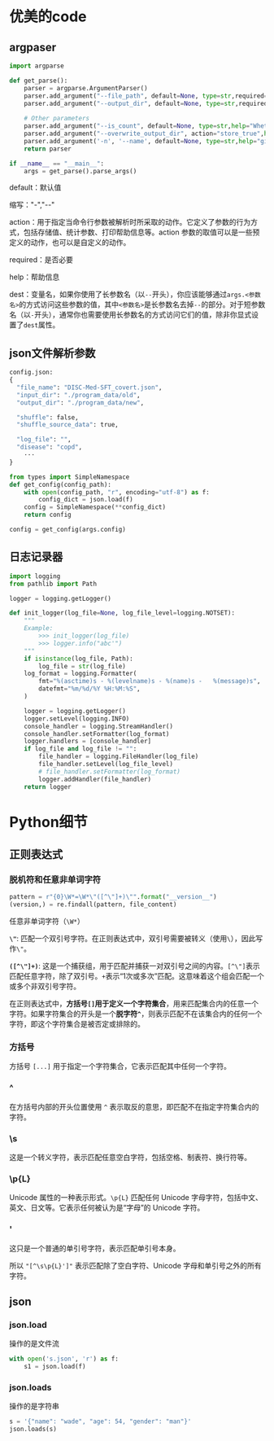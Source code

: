 # 优美的code

## argpaser

```python
import argparse

def get_parse():
    parser = argparse.ArgumentParser()
    parser.add_argument("--file_path", default=None, type=str,required=True, help="The path of the data file to process")
    parser.add_argument("--output_dir", default=None, type=str,required=True, help="The path of the output file")
    
    # Other parameters
    parser.add_argument("--is_count", default=None, type=str,help="Whether to calculate the sample size")
    parser.add_argument("--overwrite_output_dir", action="store_true",help="Overwrite the content of the output directory") 
    parser.add_argument('-n', '--name', default=None, type=str,help="give me a name of the program")
    return parser

if __name__ == "__main__":
    args = get_parse().parse_args()
```

default：默认值

缩写："-","--"

action：用于指定当命令行参数被解析时所采取的动作。它定义了参数的行为方式，包括存储值、统计参数、打印帮助信息等。action 参数的取值可以是一些预定义的动作，也可以是自定义的动作。

required：是否必要

help：帮助信息

dest：变量名，如果你使用了长参数名（以`--`开头），你应该能够通过`args.<参数名>`的方式访问这些参数的值，其中`<参数名>`是长参数名去掉`--`的部分。对于短参数名（以`-`开头），通常你也需要使用长参数名的方式访问它们的值，除非你显式设置了`dest`属性。

## json文件解析参数

```python
config.json:
{
  "file_name": "DISC-Med-SFT_covert.json",
  "input_dir": "./program_data/old",
  "output_dir": "./program_data/new",

  "shuffle": false,
  "shuffle_source_data": true,

  "log_file": "",
  "disease": "copd",
    ···
}

from types import SimpleNamespace
def get_config(config_path):
    with open(config_path, "r", encoding="utf-8") as f:
        config_dict = json.load(f)
    config = SimpleNamespace(**config_dict)
    return config

config = get_config(args.config)
```

## 日志记录器

```python
import logging
from pathlib import Path

logger = logging.getLogger()

def init_logger(log_file=None, log_file_level=logging.NOTSET):
    """
    Example:
        >>> init_logger(log_file)
        >>> logger.info("abc'")
    """
    if isinstance(log_file, Path):
        log_file = str(log_file)
    log_format = logging.Formatter(
        fmt="%(asctime)s - %(levelname)s - %(name)s -   %(message)s",
        datefmt="%m/%d/%Y %H:%M:%S",
    )

    logger = logging.getLogger()
    logger.setLevel(logging.INFO)
    console_handler = logging.StreamHandler()
    console_handler.setFormatter(log_format)
    logger.handlers = [console_handler]
    if log_file and log_file != "":
        file_handler = logging.FileHandler(log_file)
        file_handler.setLevel(log_file_level)
        # file_handler.setFormatter(log_format)
        logger.addHandler(file_handler)
    return logger
```



# Python细节

## 正则表达式

### 脱机符和任意非单词字符

```python
pattern = r"{0}\W*=\W*\"([^\"]+)\"".format("__version__")
(version,) = re.findall(pattern, file_content)
```

任意非单词字符（`\W*`）

**`\"`**: 匹配一个双引号字符。在正则表达式中，双引号需要被转义（使用`\`），因此写作`\"`。

**`([^\"]+)`**: 这是一个捕获组，用于匹配并捕获一对双引号之间的内容。`[^\"]`表示匹配任意字符，除了双引号。`+`表示“1次或多次”匹配。这意味着这个组会匹配一个或多个非双引号字符。

在正则表达式中，**方括号`[]`用于定义一个字符集合**，用来匹配集合内的任意一个字符。如果字符集合的开头是一个**脱字符`^`**，则表示匹配不在该集合内的任何一个字符，即这个字符集合是被否定或排除的。

### 方括号

方括号 `[...]` 用于指定一个字符集合，它表示匹配其中任何一个字符。

### ^

在方括号内部的开头位置使用 `^` 表示取反的意思，即匹配不在指定字符集合内的字符。

### \s

这是一个转义字符，表示匹配任意空白字符，包括空格、制表符、换行符等。

### \p{L}

Unicode 属性的一种表示形式。`\p{L}` 匹配任何 Unicode 字母字符，包括中文、英文、日文等。它表示任何被认为是“字母”的 Unicode 字符。

### '

这只是一个普通的单引号字符，表示匹配单引号本身。

所以 `"[^\s\p{L}']"` 表示匹配除了空白字符、Unicode 字母和单引号之外的所有字符。

## json

### json.load

操作的是文件流

```python
with open('s.json', 'r') as f:
    s1 = json.load(f)
```



### json.loads

操作的是字符串

```python
s = '{"name": "wade", "age": 54, "gender": "man"}'
json.loads(s)
```


